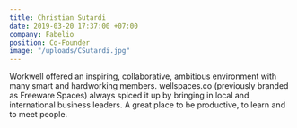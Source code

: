 ```yaml
---
title: Christian Sutardi
date: 2019-03-20 17:37:00 +07:00
company: Fabelio
position: Co-Founder
image: "/uploads/CSutardi.jpg"
---
```


Workwell offered an inspiring, collaborative, ambitious environment with many smart and hardworking members. wellspaces.co (previously branded as Freeware Spaces) always spiced it up by bringing in local and international business leaders. A great place to be productive, to learn and to meet people.